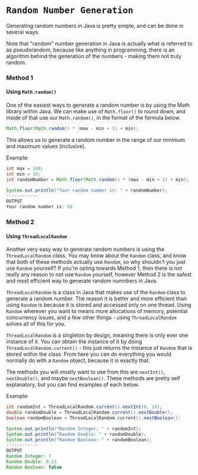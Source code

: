 # `Random Number Generation`
Generating random numbers in Java is pretty simple, and can be done in several ways.

Note that "random" number generation in Java is actually what is referred to as pseudorandom, because like anything in programming, there is an algorithm behind the generation of the numbers - making them not truly random.

### Method 1
#### Using `Math.random()`
One of the easiest ways to generate a random number is by using the Math library within Java. We can make use of `Math.floor()` to round down, and inside of that use our `Math.random()`, in the format of the formula below.
```java
Math.floor(Math.random() * (max - min + 1) + min);
```
This allows us to generate a random number in the range of our minimum and maximum values (inclusive).

Example:
```java
int max = 100;
int min = 20;
int randomNumber = Math.floor(Math.random() * (max - min + 1) + min);

System.out.println("Your random number is: " + randomNumber);
------------
OUTPUT
Your random number is: 56
```

### Method 2
#### Using `ThreadLocalRandom`
Another very easy way to generate random numbers is using the `ThreadLocalRandom` class. You may know about the `Random` class, and know that both of these methods actually use `Random`, so why shouldn't you just use `Random` yourself? If you're opting towards Method 1, then there is not really any reason to not use `Random` yourself, however Method 2 is the safest and most efficient way to generate random numnbers in Java.

`ThreadLocalRandom` is a class in Java that makes use of the `Random` class to generate a random number. The reason it is better and more efficient than using `Random` is because it is stored and accessed only on one thread. Using `Random` wherever you want to means more allocations of memory, potential concurrency issues, and a few other things - using `ThreadLocalRandom` solves all of this for you.

`ThreadLocalRandom` is a singleton by design, meaning there is only ever one instance of it. You can obtain the instance of it by doing `ThreadLocalRandom.current()` - this just returns the instance of `Random` that is stored within the class. From here you can do everything you would normally do with a `Random` object, because it is exactly that.

The methods you will mostly want to use from this are `nextInt()`, `nextDouble()`, and maybe `nextBoolean()`. These methods are pretty self explanatory, but you can find examples of each below.

Example:
```java
int randomInt = ThreadLocalRandom.current().nextInt(0, 10);
double randomDouble = ThreadLocalRandom.current().nextDouble();
boolean randomBoolean = ThreadLocalRandom.current().nextBoolean():

System.out.println("Random Integer: " + randomInt);
System.out.println("Random Double: " + randomDouble);
System.out.println("Random Boolean: " + randomBoolean);
------------
OUTPUT
Random Integer: 7
Random Double: 0.23
Random Boolean: false
```
